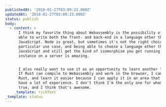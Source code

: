 ```yaml
---
publishedAt: '2018-01-27T03:09:23.000Z'
updatedAt: '2018-01-27T03:09:23.000Z'
status: publish
body:
  - content: >
      I think my favorite thing about Webassembly is the possibility of being
      able to write both the front- and back-end in a language other than
      JavaScript. Node is great, but sometimes it's not the right choice for a
      particular use case, and being able to choose a language other than
      JavaScript and still get the kind of isomorphism you get running a V8
      instance on a server is amazing.


      I also really want to use it as an opportunity to learn another language.
      If Rust can compile to Webassembly and work in the browser, I can learn
      Rust, and learn it easier because I can apply it in an area that I already
      have a lot of experience. I don't think I'm the only one for whom this is
      true, and I think that's awesome.
    _template: richText
_template: status
---
```


